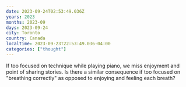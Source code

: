 ```yaml
---
date: 2023-09-24T02:53:49.036Z
years: 2023
months: 2023-09
days: 2023-09-24
city: Toronto
country: Canada
localtime: 2023-09-23T22:53:49.036-04:00
categories: ["thought"]
---
```

If too focused on technique while playing piano, we miss enjoyment and point of sharing stories. Is there a similar consequence if too focused on "breathing correctly" as opposed to enjoying and feeling each breath?
